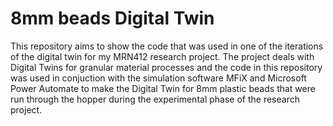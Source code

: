 # 8mm beads Digital Twin

This repository aims to show the code that was used in one of the iterations of the digital twin for my MRN412 research project.
The project deals with Digital Twins for granular material processes and the code in this repository was used in conjuction with the simulation software MFiX and Microsoft Power Automate to make the Digital Twin for 8mm plastic beads that were run through the hopper
during the experimental phase of the research project. 
